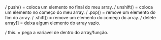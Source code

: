 / push() = coloca um elemento no final do meu array.
/ unshift() = coloca um elemento no começo do meu array.
/ .pop() = remove um elemento do fim do array.
/ .shift() = remove um elemento do começo do array.
/ delete array[] = deixa algum elemento do array vazio.

/ this. = pega a variavel de dentro do array/função.
